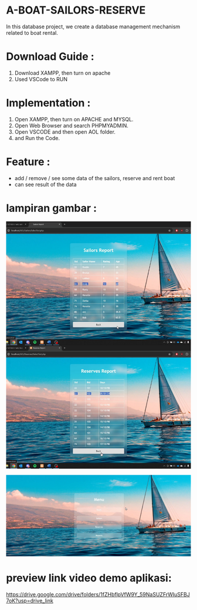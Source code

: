 # A-BOAT-SAILORS-RESERVE
In this database project, we create a database management mechanism related to boat rental.


# Download Guide : 

  1. Download XAMPP, then turn on apache
  2. Used VSCode to RUN


# Implementation : 
  1. Open XAMPP, then turn on APACHE and MYSQL.
  2. Open Web Browser and search PHPMYADMIN.
  3. Open VSCODE and then open AOL folder.
  4. and Run the Code.


# Feature :
 - add / remove / see some data of the sailors, reserve and rent boat 
 - can see result of the data

# lampiran gambar : 
![lamoiran menu](AOL/IMG_20250106_181553.jpg)

![lampiran menu](AOL/IMG_20250108_020949.jpg)

# preview link video demo aplikasi: 
https://drive.google.com/drive/folders/1fZHbflpVfW9Y_59NaSUZFrWIuSFBJ7oK?usp=drive_link
